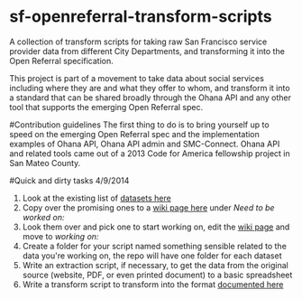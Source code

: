 sf-openreferral-transform-scripts
=================================

A collection of transform scripts for taking raw San Francisco service provider data from different City Departments, and transforming it into the Open Referral specification.

This project is part of a movement to take data about social services including where they are and what they offer to whom, and transform it into a standard that can be shared broadly through the Ohana API and any other tool that supports the emerging Open Referral spec.

#Contribution guidelines
The first thing to do is to bring yourself up to speed on the emerging Open Referral spec and the implementation examples of Ohana API, Ohana API admin and SMC-Connect. Ohana API and related tools came out of a 2013 Code for America fellowship project in San Mateo County.


#Quick and dirty tasks 4/9/2014

1. Look at the existing list of [datasets here](https://docs.google.com/spreadsheet/ccc?key=0ArHmv-6U1drqdGxmNTFwdjl5ckZUZmhGNFNzVWp4c3c&usp=sharing)
2. Copy over the promising ones to a [wiki page here](https://github.com/sfbrigade/sf-openreferral-transform-scripts/wiki/Data-Sources) under *Need to be worked on:*
3. Look them over and pick one to start working on, edit the [wiki page](https://github.com/sfbrigade/sf-openreferral-transform-scripts/wiki/Data-Sources) and move to *working on:*
4. Create a folder for your script named something sensible related to the data you're working on, the repo will have one folder for each dataset
5. Write an extraction script, if necessary, to get the data from the original source (website, PDF, or even printed document) to a basic spreadsheet
6. Write a transform script to transform into the format [documented here](https://github.com/codeforamerica/ohana-api/wiki/Populating-the-Mongo-database-from-a-JSON-file)




